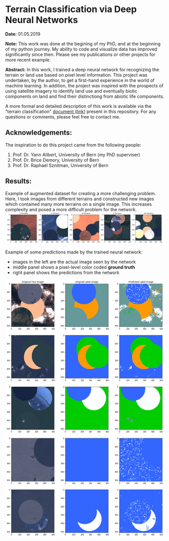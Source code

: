 # Terrain Classification via Deep Neural Networks

**Date:** 01.05.2019 

**Note:** This work was done at the begining of my PhD, and at the beginning of my python journey. My ability to code and visualize data has improved significantly since then. Please see my publications or other projects for more recent example.

**Abstract:** In this work, I trained a deep neural network for recognizing the terrain or land use based on pixel level information. This project was undertaken, by the author, to get a first-hand experience in the world of machine learning. In addition, the project was inspired with the prospects of using satellite imagery to identify land use and eventually biotic components on land and find their distinctiong from abiotic life components. 

A more formal and detailed description of this work is available via the "terrain classification" [document (link)](/terrain_classification_compressed.pdf) present in this repository. For any questions or comments, please feel free to contact me. 

## Acknowledgements:
The inspiration to do this project came from the following people:
1. Prof. Dr. Yann Alibert, University of Bern (my PhD superviser)
2. Prof. Dr. Brice Demory, University of Bern
3. Prof. Dr. Raphael Sznitman, University of Bern

## Results:
Example of augmented dataset for creating a more challenging problem. Here, I took images from different terrains and constructed new images which contained many more terrains on a single image. This increases complexity and posed a more difficult problem for the network.
![](/images/compositeimages.png)

Example of some predictions made by the trained neural network:
- images in the left are the actual image seen by the network
- middle panel shows a pixel-level color coded **ground truth**
- right panel shows the predictions from the network

![](/images/predict3.png)
